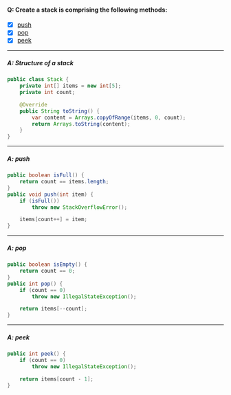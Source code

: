 #### Q: Create a stack is comprising the following methods:
- [x] [push](#a-push)
- [x] [pop](#a-pop)
- [x] [peek](#a-peek)

---
##### A: Structure of a stack
```Java
public class Stack {
    private int[] items = new int[5];
    private int count;

    @Override
    public String toString() {
        var content = Arrays.copyOfRange(items, 0, count);
        return Arrays.toString(content);
    }
}
```
---
##### A: push
```Java
public boolean isFull() {
    return count == items.length;
}
public void push(int item) {
    if (isFull())
        throw new StackOverflowError();

    items[count++] = item;
}
```
---
##### A: pop
```Java
public boolean isEmpty() {
    return count == 0;
}
public int pop() {
    if (count == 0)
        throw new IllegalStateException();

    return items[--count];
}
```
---
##### A: peek
```Java
public int peek() {
    if (count == 0)
        throw new IllegalStateException();

    return items[count - 1];
}
```